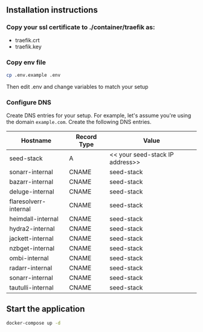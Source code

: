 #    

## Installation instructions

### Copy your ssl certificate to ./container/traefik as:

- traefik.crt
- traefik.key

### Copy env file

```bash
cp .env.example .env
```

Then edit .env and change variables to match your setup

### Configure DNS

Create DNS entries for your setup. For example, let's assume you're using the domain `example.com`. Create the
following DNS entries.

| Hostname              | Record Type | Value                           |
|-----------------------|-------------|---------------------------------|
| seed-stack            | A           | << your seed-stack IP address>> |
| sonarr-internal       | CNAME       | seed-stack                      |
| bazarr-internal       | CNAME       | seed-stack                      |
| deluge-internal       | CNAME       | seed-stack                      |
| flaresolverr-internal | CNAME       | seed-stack                      |
| heimdall-internal     | CNAME       | seed-stack                      |
| hydra2-internal       | CNAME       | seed-stack                      |
| jackett-internal      | CNAME       | seed-stack                      |
| nzbget-internal       | CNAME       | seed-stack                      |
| ombi-internal         | CNAME       | seed-stack                      |
| radarr-internal       | CNAME       | seed-stack                      |
| sonarr-internal       | CNAME       | seed-stack                      |
| tautulli-internal     | CNAME       | seed-stack                      |

## Start the application

```bash
docker-compose up -d
```